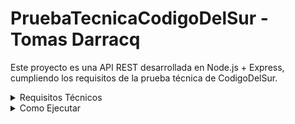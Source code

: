 # PruebaTecnicaCodigoDelSur - Tomas Darracq

Este proyecto es una API REST desarrollada en Node.js + Express, cumpliendo los requisitos de la prueba técnica de CodigoDelSur.

<details>
<summary>Requisitos Técnicos</summary>

- Requisitos de usuario:
  - Registrar
  - Autenticar
- Requisitos de peliculas:
  - Obtener peliculas
  - Obtener peliculas por keyword
- Requisitos de favoritos:

  - Agregar favorito dado un movieId
  - Retornar favoritos de un usuario

- Node.js 20
- Express.js
- JWT para autenticación
- Archivo `.env`

- Endpoints implementados:
- `POST /api/users/register`
- `POST /api/users/login`
- `GET /api/movies?keyword=opcional`
- `GET /api/favorites`
- `POST /api/favorites`
- Datos persistidos en archivos `.json` (`users.json`, `favorites.json`).
- Las contraseñas están encriptadas con bcrypt.

</details>

<details>
<summary>Como Ejecutar</summary>

```bash
# 1. Clonar el repo
git clone https://github.com/tomasdarracq/PruebaTecnicaCodigoDelSur.git
cd tu-repo

# 2. Instalar dependencias
npm install

# 4. Ejecutá en modo desarrollo
npm run dev


```
